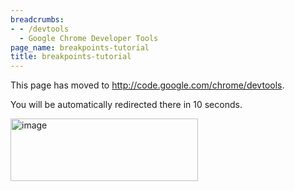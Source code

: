 ```yaml
---
breadcrumbs:
- - /devtools
  - Google Chrome Developer Tools
page_name: breakpoints-tutorial
title: breakpoints-tutorial
---
```


This page has moved to <http://code.google.com/chrome/devtools>.

You will be automatically redirected there in 10 seconds.

<img alt="image"
src="http://www.google.com/chart?chc=sites&cht=d&chdp=sites&chl=%5B%5BGoogle+Gadget'%3D20'f%5Cv'a%5C%3D0'10'%3D299'0'dim'%5Cbox1'b%5CF6F6F6'fC%5CF6F6F6'eC%5C0'sk'%5C%5B%22Url+Redirector+Modified%22'%5D'a%5CV%5C%3D12'f%5C%5DV%5Cta%5C%3D10'%3D0'%3D300'%3D97'dim'%5C%3D10'%3D10'%3D300'%3D97'vdim'%5Cbox1'b%5Cva%5CF6F6F6'fC%5CC8C8C8'eC%5C'a%5C%5Do%5CLauto'f%5C&sig=JNQvJfl50ag_X5BTxM2IMuBZovk"
height=100 width=300>
